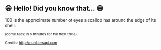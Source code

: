## 😄 Hello! Did you know that... 😄
100 is the approximate number of eyes a scallop has around the edge of its shell.

<sup>(come back in 5 minutes for the next trivia)</sup>


<sup>Credits: http://numbersapi.com</sup>
